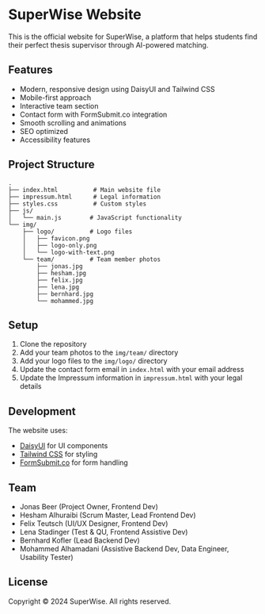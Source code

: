 # SuperWise Website

This is the official website for SuperWise, a platform that helps students find
their perfect thesis supervisor through AI-powered matching.

## Features

- Modern, responsive design using DaisyUI and Tailwind CSS
- Mobile-first approach
- Interactive team section
- Contact form with FormSubmit.co integration
- Smooth scrolling and animations
- SEO optimized
- Accessibility features

## Project Structure

```
.
├── index.html          # Main website file
├── impressum.html      # Legal information
├── styles.css          # Custom styles
├── js/
│   └── main.js        # JavaScript functionality
└── img/
    ├── logo/          # Logo files
    │   ├── favicon.png
    │   ├── logo-only.png
    │   └── logo-with-text.png
    └── team/          # Team member photos
        ├── jonas.jpg
        ├── hesham.jpg
        ├── felix.jpg
        ├── lena.jpg
        ├── bernhard.jpg
        └── mohammed.jpg
```

## Setup

1. Clone the repository
2. Add your team photos to the `img/team/` directory
3. Add your logo files to the `img/logo/` directory
4. Update the contact form email in `index.html` with your email address
5. Update the Impressum information in `impressum.html` with your legal details

## Development

The website uses:

- [DaisyUI](https://daisyui.com/) for UI components
- [Tailwind CSS](https://tailwindcss.com/) for styling
- [FormSubmit.co](https://formsubmit.co/) for form handling

## Team

- Jonas Beer (Project Owner, Frontend Dev)
- Hesham Alhuraibi (Scrum Master, Lead Frontend Dev)
- Felix Teutsch (UI/UX Designer, Frontend Dev)
- Lena Stadinger (Test & QU, Frontend Assistive Dev)
- Bernhard Kofler (Lead Backend Dev)
- Mohammed Alhamadani (Assistive Backend Dev, Data Engineer, Usability Tester)

## License

Copyright © 2024 SuperWise. All rights reserved.
